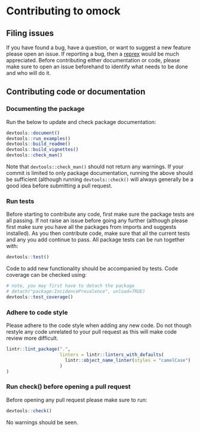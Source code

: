 # Contributing to omock

## Filing issues

If you have found a bug, have a question, or want to suggest a new feature please open an issue. If reporting a bug, then a [reprex](https://reprex.tidyverse.org/) would be much appreciated. Before contributing either documentation or code, please make sure to open an issue beforehand to identify what needs to be done and who will do it.

## Contributing code or documentation

### Documenting the package

Run the below to update and check package documentation:

``` r
devtools::document() 
devtools::run_examples()
devtools::build_readme()
devtools::build_vignettes()
devtools::check_man()
```

Note that `devtools::check_man()` should not return any warnings. If your commit is limited to only package documentation, running the above should be sufficient (although running `devtools::check()` will always generally be a good idea before submitting a pull request.

### Run tests

Before starting to contribute any code, first make sure the package tests are all passing. If not raise an issue before going any further (although please first make sure you have all the packages from imports and suggests installed). As you then contribute code, make sure that all the current tests and any you add continue to pass. All package tests can be run together with:

``` r
devtools::test()
```

Code to add new functionality should be accompanied by tests. Code coverage can be checked using:

``` r
# note, you may first have to detach the package
# detach("package:IncidencePrevalence", unload=TRUE)
devtools::test_coverage()
```

### Adhere to code style

Please adhere to the code style when adding any new code. Do not though restyle any code unrelated to your pull request as this will make code review more difficult.

``` r
lintr::lint_package(".",
                    linters = lintr::linters_with_defaults(
                      lintr::object_name_linter(styles = "camelCase")
                    )
)
```

### Run check() before opening a pull request

Before opening any pull request please make sure to run:

``` r
devtools::check() 
```

No warnings should be seen.
